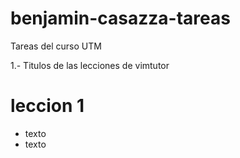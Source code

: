 # benjamin-casazza-tareas
Tareas del curso UTM 

1.- Titulos de las lecciones de vimtutor

# leccion 1 
- texto 
- texto 

